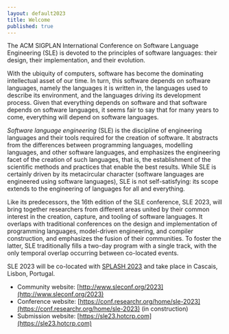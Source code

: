 ```yaml
---
layout: default2023
title: Welcome
published: true
---
```


The ACM SIGPLAN International Conference on Software Language Engineering (SLE) is devoted to the principles of software languages: their design, their implementation, and their evolution.

With the ubiquity of computers, software has become the dominating intellectual asset of our time. In turn, this software depends on software languages, namely the languages it is written in, the languages used to describe its environment, and the languages driving its development process. Given that everything depends on software and that software depends on software languages, it seems fair to say that for many years to come, everything will depend on software languages.

*Software language engineering* (SLE) is the discipline of engineering languages and their tools required for the creation of software. It abstracts from the differences between programming languages, modelling languages, and other software languages, and emphasizes the engineering facet of the creation of such languages, that is, the establishment of the scientific methods and practices that enable the best results. While SLE is certainly driven by its metacircular character (software languages are engineered using software languages), SLE is not self-satisfying: its scope extends to the engineering of languages for all and everything.

Like its predecessors, the 16th edition of the SLE conference, SLE 2023, will bring together researchers from different areas united by their common interest in the creation, capture, and tooling of software languages. It overlaps with traditional conferences on the design and implementation of programming languages, model-driven engineering, and compiler construction, and emphasizes the fusion of their communities. To foster the latter, SLE traditionally fills a two-day program with a single track, with the only temporal overlap occurring between co-located events.

SLE 2023 will be co-located with [SPLASH 2023](http://2023.splashcon.org/) and take place in Cascais, Lisbon, Portugal.

* Community website: [http://www.sleconf.org/2023](http://www.sleconf.org/2023)
* Conference website: [https://conf.researchr.org/home/sle-2023](https://conf.researchr.org/home/sle-2023) (in construction)
* Submission website: [https://sle23.hotcrp.com](https://sle23.hotcrp.com)
